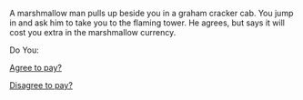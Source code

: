 A marshmallow man pulls up beside you in a graham cracker cab. You jump in 
and ask him to take you to the flaming tower. He agrees, but says it will cost you extra in the marshmallow currency.

Do You:

[Agree to pay?](./agree-to-pay/agree-to-pay.md)

[Disagree to pay?](./disagree-to-pay/disagree-to-pay.md)
